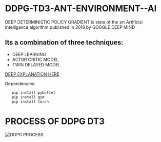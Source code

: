 # DDPG-TD3-ANT-ENVIRONMENT--AI

DEEP DETERMINISTIC POLICY GRADIENT is  state of the art Artificial Intelligence algorithm published in 2018 by GOOGLE DEEP MIND

## Its a combination of three techniques:
* DEEP LEARNING
* ACTOR CRITIC MODEL
* TWIN DELAYED MODEL

[DEEP EXPLANATION HERE](https://towardsdatascience.com/td3-learning-to-run-with-ai-40dfc512f93)

  Dependencies:
  ```python
     pip install pybullet
     pip install gym
     pip install torch
   ```
# PROCESS OF DDPG DT3
![DDPG PROCESS](https://user-images.githubusercontent.com/71969710/132341814-7f6305b8-3964-42e4-a85e-2b2af4c40b73.JPG)

